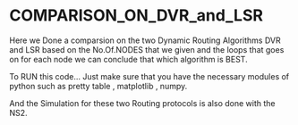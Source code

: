 # COMPARISON_ON_DVR_and_LSR

Here we Done a comparsion on the two Dynamic Routing Algorithms  DVR and LSR based on the No.Of.NODES that we given and 
the loops that goes on for each node we can conclude that which algorithm is BEST. 

To RUN this code... Just make sure that you have the necessary modules of python such as pretty table , matplotlib , numpy.

And the Simulation for these two Routing protocols is also done with the NS2.


